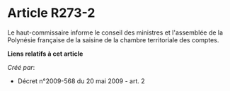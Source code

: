 # Article R273-2

Le haut-commissaire informe le conseil des ministres et l'assemblée de la Polynésie française de la saisine de la chambre
territoriale des comptes.

**Liens relatifs à cet article**

_Créé par_:

  - Décret n°2009-568 du 20 mai 2009 - art. 2
